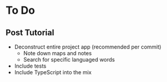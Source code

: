 # To Do

## Post Tutorial

- Deconstruct entire project app (recommended per commit)
  - Note down maps and notes
  - Search for specific languaged words
- Include tests
- Include TypeScript into the mix
